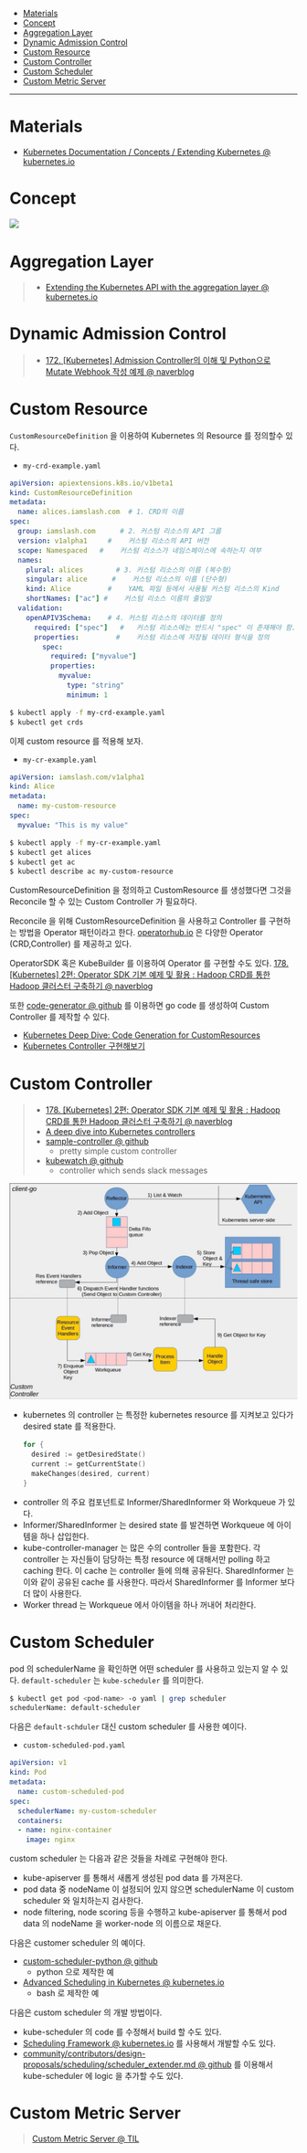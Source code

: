 - [Materials](#materials)
- [Concept](#concept)
- [Aggregation Layer](#aggregation-layer)
- [Dynamic Admission Control](#dynamic-admission-control)
- [Custom Resource](#custom-resource)
- [Custom Controller](#custom-controller)
- [Custom Scheduler](#custom-scheduler)
- [Custom Metric Server](#custom-metric-server)

-----

# Materials

* [Kubernetes Documentation / Concepts / Extending Kubernetes @ kubernetes.io](https://kubernetes.io/docs/concepts/extend-kubernetes/)

# Concept

![](https://docs.google.com/drawings/d/e/2PACX-1vQBRWyXLVUlQPlp7BvxvV9S1mxyXSM6rAc_cbLANvKlu6kCCf-kGTporTMIeG5GZtUdxXz1xowN7RmL/pub?w=960&h=720)

# Aggregation Layer

> * [Extending the Kubernetes API with the aggregation layer @ kubernetes.io](https://kubernetes.io/docs/concepts/extend-kubernetes/api-extension/apiserver-aggregation/)

# Dynamic Admission Control

> * [172. [Kubernetes] Admission Controller의 이해 및 Python으로 Mutate Webhook 작성 예제 @ naverblog](https://blog.naver.com/alice_k106/221546328906)

# Custom Resource

`CustomResourceDefinition` 을 이용하여 Kubernetes 의 Resource 를 정의할수 있다.

* `my-crd-example.yaml`

```yml
apiVersion: apiextensions.k8s.io/v1beta1
kind: CustomResourceDefinition
metadata:
  name: alices.iamslash.com  # 1. CRD의 이름
spec:
  group: iamslash.com      # 2. 커스텀 리소스의 API 그룹
  version: v1alpha1     #    커스텀 리소스의 API 버전
  scope: Namespaced   #    커스텀 리소스가 네임스페이스에 속하는지 여부
  names:
    plural: alices        # 3. 커스텀 리소스의 이름 (복수형)
    singular: alice      #    커스텀 리소스의 이름 (단수형)
    kind: Alice         #    YAML 파일 등에서 사용될 커스텀 리소스의 Kind
    shortNames: ["ac"] #    커스텀 리소스 이름의 줄임말
  validation:
    openAPIV3Schema:    # 4. 커스텀 리소스의 데이터를 정의
      required: ["spec"]   #   커스텀 리소스에는 반드시 "spec" 이 존재해야 함.
      properties:         #    커스텀 리소스에 저장될 데이터 형식을 정의
        spec:
          required: ["myvalue"]
          properties:
            myvalue:
              type: "string"
              minimum: 1
```

```bash
$ kubectl apply -f my-crd-example.yaml
$ kubectl get crds
```

이제 custom resource 를 적용해 보자.

* `my-cr-example.yaml`

```yml
apiVersion: iamslash.com/v1alpha1
kind: Alice
metadata:
  name: my-custom-resource
spec:
  myvalue: "This is my value"
```

```bash
$ kubectl apply -f my-cr-example.yaml
$ kubectl get alices
$ kubectl get ac
$ kubectl describe ac my-custom-resource
```

CustomResourceDefinition 을 정의하고 CustomResource 를 생성했다면 그것을
Reconcile 할 수 있는 Custom Controller 가 필요하다.

Reconcile 을 위해 CustomResourceDefinition 을 사용하고 Controller 를 구현하는
방법을 Operator 패턴이라고 한다. [operatorhub.io](https://operatorhub.io/) 은
다양한 Operator (CRD,Controller) 를 제공하고 있다.

OperatorSDK 혹은 KubeBuilder 를 이용하여 Operator 를 구현할 수도 있다. [178. [Kubernetes] 2편: Operator SDK 기본 예제 및 활용 : Hadoop CRD를 통한 Hadoop 클러스터 구축하기 @ naverblog](https://blog.naver.com/alice_k106/221586279079)

또한 [code-generator @ github](https://github.com/kubernetes/code-generator) 를 이용하면 go code 를 생성하여 Custom Controller 를 제작할 수 있다. 

* [Kubernetes Deep Dive: Code Generation for CustomResources](https://www.openshift.com/blog/kubernetes-deep-dive-code-generation-customresources) 
* [Kubernetes Controller 구현해보기](https://getoutsidedoor.com/2020/05/09/kubernetes-controller-%EA%B5%AC%ED%98%84%ED%95%B4%EB%B3%B4%EA%B8%B0/)

# Custom Controller

> * [178. [Kubernetes] 2편: Operator SDK 기본 예제 및 활용 : Hadoop CRD를 통한 Hadoop 클러스터 구축하기 @ naverblog](https://blog.naver.com/alice_k106/221586279079)
> * [A deep dive into Kubernetes controllers](https://engineering.bitnami.com/articles/a-deep-dive-into-kubernetes-controllers.html)
> * [sample-controller @ github](https://github.com/kubernetes/sample-controller)
>   * pretty simple custom controller
> * [kubewatch @ github](https://github.com/bitnami-labs/kubewatch)
>   * controller which sends slack messages

![](img/client-go-controller-interaction.jpeg)

* kubernetes 의 controller 는 특정한 kubernetes resource 를 지켜보고 있다가 desired state 를 적용한다.
  ```go
  for {
    desired := getDesiredState()
    current := getCurrentState()
    makeChanges(desired, current)
  }
  ```
* controller 의 주요 컴포넌트로 Informer/SharedInformer 와 Workqueue 가 있다.
* Informer/SharedInformer 는 desired state 를 발견하면 Workqueue 에 아이템을 하나 삽입한다.
* kube-controller-manager 는 많은 수의 controller 들을 포함한다. 각 controller 는 자신들이 담당하는 특정 resource 에 대해서만 polling 하고 caching 한다. 이 cache 는 controller 들에 의해 공유된다. SharedInformer 는 이와 같이 공유된 cache 를 사용한다. 따라서 SharedInformer 를 Informer 보다 더 많이 사용한다. 
* Worker thread 는 Workqueue 에서 아이템을 하나 꺼내어 처리한다.

# Custom Scheduler

pod 의 schedulerName 을 확인하면 어떤 scheduler 를 사용하고 있는지 알 수 있다.
`default-scheduler` 는 `kube-scheduler` 를 의미한다.

```bash
$ kubectl get pod <pod-name> -o yaml | grep scheduler
schedulerName: default-scheduler
```

다음은 `default-schduler` 대신 custom scheduler 를 사용한 예이다.

* `custom-scheduled-pod.yaml`

```yml
apiVersion: v1
kind: Pod
metadata:
  name: custom-scheduled-pod
spec:
  schedulerName: my-custom-scheduler
  containers:
  - name: nginx-container
    image: nginx
```

custom scheduler 는 다음과 같은 것들을 차례로 구현해야 한다.

* kube-apiserver 를 통해서 새롭게 생성된 pod data 를 가져온다.
* pod data 중 nodeName 이 설정되어 있지 않으면 schedulerName 이 custom scheduler
  와 일치하는지 검사한다.
* node filtering, node scoring 등을 수행하고 kube-apiserver 를 통해서 pod data
  의 nodeName 을 worker-node 의 이름으로 채운다.

다음은 customer scheduler 의 예이다.

* [custom-scheduler-python @ github](https://github.com/alicek106/start-docker-kubernetes/blob/master/chapter11-2/custom-scheduler-python/__main__.py)
  * python 으로 제작한 예
* [Advanced Scheduling in Kubernetes @ kubernetes.io](https://kubernetes.io/blog/2017/03/advanced-scheduling-in-kubernetes/)
  * bash 로 제작한 예

다음은 custom scheduler 의 개발 방법이다.

* kube-scheduler 의 code 를 수정해서 build 할 수도 있다.
* [Scheduling Framework @ kubernetes.io](https://kubernetes.io/docs/concepts/scheduling-eviction/scheduling-framework/) 를 사용해서 개발할 수도 있다.
* [community/contributors/design-proposals/scheduling/scheduler_extender.md @ github](https://github.com/kubernetes/community/blob/master/contributors/design-proposals/scheduling/scheduler_extender.md) 를 이용해서
  kube-scheduler 에 logic 을 추가할 수도 있다.

# Custom Metric Server

> [Custom Metric Server @ TIL](kubernetes_custom_metric_server.md)

